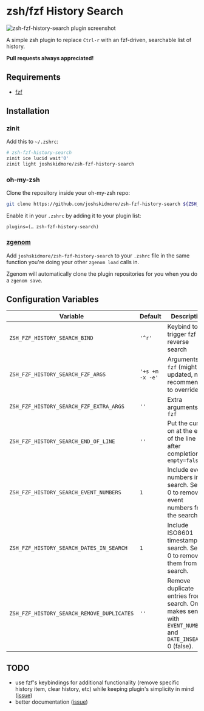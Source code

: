 # zsh/fzf History Search
![zsh-fzf-history-search plugin screenshot](https://josh.sh/5UPr.png)

A simple zsh plugin to replace `Ctrl-r` with an fzf-driven, searchable list of history.

**Pull requests always appreciated!**

## Requirements
* [fzf](https://github.com/junegunn/fzf)

## Installation

### zinit

Add this to `~/.zshrc`:

```sh
# zsh-fzf-history-search
zinit ice lucid wait'0'
zinit light joshskidmore/zsh-fzf-history-search
```

### oh-my-zsh

Clone the repository inside your oh-my-zsh repo:

``` sh
git clone https://github.com/joshskidmore/zsh-fzf-history-search ${ZSH_CUSTOM:=~/.oh-my-zsh/custom}/plugins/zsh-fzf-history-search
```

Enable it in your `.zshrc` by adding it to your plugin list:

```
plugins=(… zsh-fzf-history-search)
```

### [zgenom](https://github.com/jandamm/zgenom)

Add `joshskidmore/zsh-fzf-history-search` to your `.zshrc` file in the same function you're doing your other `zgenom load` calls in.

Zgenom will automatically clone the plugin repositories for you when you do a `zgenom save`.

## Configuration Variables

| Variable                                  | Default         | Description                                                                                                |
| ----------------------------------------- | --------------- | ---------------------------------------------------------------------------------------------------------- |
| `ZSH_FZF_HISTORY_SEARCH_BIND`             | `'^r'`          | Keybind to trigger fzf reverse search                                                                      |
| `ZSH_FZF_HISTORY_SEARCH_FZF_ARGS`         | `'+s +m -x -e'` | Arguments for `fzf` (might be updated, not recommended to override)                                        |
| `ZSH_FZF_HISTORY_SEARCH_FZF_EXTRA_ARGS`   | `''`            | Extra arguments for `fzf`                                                                                  |
| `ZSH_FZF_HISTORY_SEARCH_END_OF_LINE`      | `''`            | Put the cursor on at the end of the line after completion, `empty=false`                                   |
| `ZSH_FZF_HISTORY_SEARCH_EVENT_NUMBERS`    | `1`             | Include event numbers in search.  Set to 0 to remove event numbers from the search.                        |
| `ZSH_FZF_HISTORY_SEARCH_DATES_IN_SEARCH`  | `1`             | Include ISO8601 timestamps in search.  Set to 0 to remove them from the search.                            |
| `ZSH_FZF_HISTORY_SEARCH_REMOVE_DUPLICATES`| `''`            | Remove duplicate entries from search.  Only makes sense with `EVENT_NUMBERS` and `DATE_INSEARCH` 0 (false).|


## TODO
* use fzf's keybindings for additional functionality (remove specific history item, clear history, etc) while keeping plugin's simplicity in mind ([issue](https://github.com/joshskidmore/zsh-fzf-history-search/issues/10))
* better documentation ([issue](https://github.com/joshskidmore/zsh-fzf-history-search/issues/11))

